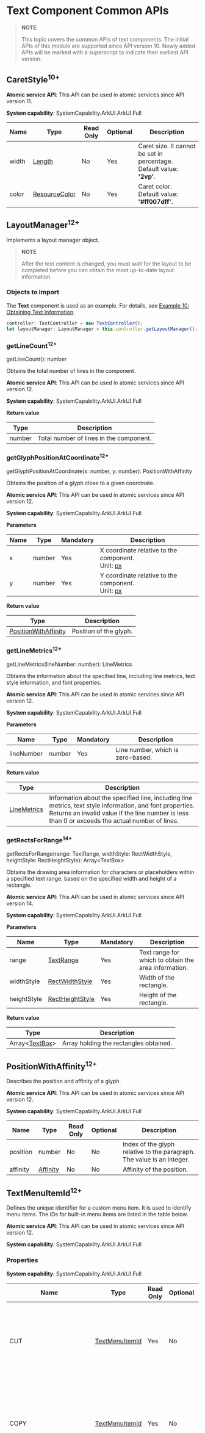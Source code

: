 # Text Component Common APIs
<!--Kit: ArkUI-->
<!--Subsystem: ArkUI-->
<!--Owner: @kangshihui-->
<!--Designer: @pssea-->
<!--Tester: @jiaoaozihao-->
<!--Adviser: @HelloCrease-->

>**NOTE**
>
>This topic covers the common APIs of text components.
>The initial APIs of this module are supported since API version 10. Newly added APIs will be marked with a superscript to indicate their earliest API version.

## CaretStyle<sup>10+</sup>

**Atomic service API**: This API can be used in atomic services since API version 11.

**System capability**: SystemCapability.ArkUI.ArkUI.Full

| Name| Type                                  | Read Only| Optional| Description|
| ------ | ------------------------------------------ | ---- | ---- | -------- |
| width  | [Length](ts-types.md#length)               | No  | Yes| Caret size. It cannot be set in percentage.<br>Default value: **'2vp'**.|
| color  | [ResourceColor](ts-types.md#resourcecolor) | No  | Yes  | Caret color.<br>Default value: **'#ff007dff'**.|

## LayoutManager<sup>12+</sup>

Implements a layout manager object.

> **NOTE**
>
> After the text content is changed, you must wait for the layout to be completed before you can obtain the most up-to-date layout information.

### Objects to Import
The **Text** component is used as an example. For details, see [Example 10: Obtaining Text Information](./ts-basic-components-text.md#example-10-obtaining-text-information).
```ts
controller: TextController = new TextController();
let layoutManager: LayoutManager = this.controller.getLayoutManager();
```

### getLineCount<sup>12+</sup>

getLineCount(): number

Obtains the total number of lines in the component.

**Atomic service API**: This API can be used in atomic services since API version 12.

**System capability**: SystemCapability.ArkUI.ArkUI.Full

**Return value**

| Type    | Description       |
| ------ | --------- |
| number | Total number of lines in the component.|

### getGlyphPositionAtCoordinate<sup>12+</sup>

getGlyphPositionAtCoordinate(x: number, y: number): PositionWithAffinity

Obtains the position of a glyph close to a given coordinate.

**Atomic service API**: This API can be used in atomic services since API version 12.

**System capability**: SystemCapability.ArkUI.ArkUI.Full

**Parameters**

| Name   | Type  | Mandatory  | Description                |
| ------ | ------ | ---- | -------------------- |
| x | number | Yes   | X coordinate relative to the component.<br>Unit: [px](ts-pixel-units.md)|
| y | number | Yes   | Y coordinate relative to the component.<br>Unit: [px](ts-pixel-units.md)|

**Return value**

| Type                                         | Description       |
| --------------------------------------------- | ----------- |
| [PositionWithAffinity](#positionwithaffinity12) | Position of the glyph.|

### getLineMetrics<sup>12+</sup>

getLineMetrics(lineNumber: number): LineMetrics

Obtains the information about the specified line, including line metrics, text style information, and font properties.

**Atomic service API**: This API can be used in atomic services since API version 12.

**System capability**: SystemCapability.ArkUI.ArkUI.Full

**Parameters**

| Name   | Type  | Mandatory  | Description                |
| ------ | ------ | ---- | -------------------- |
| lineNumber | number | Yes   | Line number, which is zero-based.|

**Return value**

| Type                                      | Description      |
| ---------------------------------------- | -------- |
| [LineMetrics](#linemetrics12) | Information about the specified line, including line metrics, text style information, and font properties.<br>Returns an invalid value if the line number is less than 0 or exceeds the actual number of lines.|

### getRectsForRange<sup>14+</sup>

getRectsForRange(range: TextRange, widthStyle: RectWidthStyle, heightStyle: RectHeightStyle): Array\<TextBox>

Obtains the drawing area information for characters or placeholders within a specified text range, based on the specified width and height of a rectangle.

**Atomic service API**: This API can be used in atomic services since API version 14.

**System capability**: SystemCapability.ArkUI.ArkUI.Full

**Parameters**

| Name     | Type                                | Mandatory| Description                    |
| ----------- | ----------------------------------- | ---- | ------------------------ |
| range       | [TextRange](#textrange12)| Yes  | Text range for which to obtain the area information. |
| widthStyle  | [RectWidthStyle](#rectwidthstyle14)   | Yes  | Width of the rectangle.|
| heightStyle | [RectHeightStyle](#rectheightstyle14) | Yes  | Height of the rectangle.|

**Return value**

| Type                        | Description       |
| --------------------------- | ----------- |
| Array\<[TextBox](#textbox14)> | Array holding the rectangles obtained.|

## PositionWithAffinity<sup>12+</sup>

Describes the position and affinity of a glyph.

**Atomic service API**: This API can be used in atomic services since API version 12.

**System capability**: SystemCapability.ArkUI.ArkUI.Full

| Name     | Type                  | Read Only| Optional| Description                     |
| --------- | --------------------- | ---- | ---- | ------------------------ |
| position  | number                | No  | No  | Index of the glyph relative to the paragraph. The value is an integer. |
| affinity  | [Affinity](#affinity12) | No  | No  | Affinity of the position.            |

## TextMenuItemId<sup>12+</sup>

Defines the unique identifier for a custom menu item. It is used to identify menu items. The IDs for built-in menu items are listed in the table below.

**Atomic service API**: This API can be used in atomic services since API version 12.

**System capability**: SystemCapability.ArkUI.ArkUI.Full

### Properties

**System capability**: SystemCapability.ArkUI.ArkUI.Full

| Name          | Type             | Read Only  | Optional | Description    |
| ------------ |---------------------| ---- | ---- | ------ |
| CUT  | [TextMenuItemId](#textmenuitemid12) |  Yes |  No| ID for the cut menu item.<br>**Atomic service API**: This API can be used in atomic services since API version 12.|
| COPY  | [TextMenuItemId](#textmenuitemid12) |  Yes |  No | ID for the paste menu item.<br>**Atomic service API**: This API can be used in atomic services since API version 12.|
| PASTE | [TextMenuItemId](#textmenuitemid12)   | Yes   | No   | ID for the paste menu item.<br>**Atomic service API**: This API can be used in atomic services since API version 12.|
| SELECT_ALL   | [TextMenuItemId](#textmenuitemid12)   | Yes   | No   | ID for the select-all menu item.<br>**Atomic service API**: This API can be used in atomic services since API version 12.|
| COLLABORATION_SERVICE   | [TextMenuItemId](#textmenuitemid12)   | Yes   | No   | ID for the collaboration service menu item.<br>**Atomic service API**: This API can be used in atomic services since API version 12.|
| CAMERA_INPUT   | [TextMenuItemId](#textmenuitemid12)   | Yes   | No  | ID for the camera input menu item.<br>**Atomic service API**: This API can be used in atomic services since API version 12.|
| AI_WRITER<sup>13+</sup>   | [TextMenuItemId](#textmenuitemid12)   | Yes   | No   | ID for the menu item involving text enhancement features, such as polishing, summary extraction, and formatting, for selected text. This menu item requires foundation model capabilities to work.<br>**Atomic service API**: This API can be used in atomic services since API version 13.|
| TRANSLATE<sup>15+</sup>   | [TextMenuItemId](#textmenuitemid12)   | Yes   | No   | ID for the translate menu item.<br>**Atomic service API**: This API can be used in atomic services since API version 15.|
| SHARE<sup>18+</sup>   | [TextMenuItemId](#textmenuitemid12)   | Yes   | No   | ID for the share menu item, which launches a window for sharing the selected text.<br>**Atomic service API**: This API can be used in atomic services since API version 18.|
| SEARCH<sup>18+</sup>   | [TextMenuItemId](#textmenuitemid12)   | Yes   | No   | ID for the search menu item, which launches a browser to search the selected text.<br>**Atomic service API**: This API can be used in atomic services since API version 18.|
| url<sup>20+</sup>   | [TextMenuItemId](#textmenuitemid12)   | Yes   | No   | Redirection service for the selected URL, launching a browser search or application page.<br>**Atomic service API**: This API can be used in atomic services since API version 20.|
| email<sup>20+</sup>   | [TextMenuItemId](#textmenuitemid12)   | Yes   | No   | Redirection service for the selected email address, launching the email application.<br>**Atomic service API**: This API can be used in atomic services since API version 20.|
| phoneNumber<sup>20+</sup>   | [TextMenuItemId](#textmenuitemid12)   | Yes   | No   | Redirection service for the selected phone number, launching the phone dialer page.<br>**Atomic service API**: This API can be used in atomic services since API version 20.|
| address<sup>20+</sup>   | [TextMenuItemId](#textmenuitemid12)   | Yes   | No   | Redirection service for the selected address, launching the map application.<br>**Atomic service API**: This API can be used in atomic services since API version 20.|
| dateTime<sup>20+</sup>   | [TextMenuItemId](#textmenuitemid12)   | Yes   | No   | Redirection service for the selected date and time, launching the page for creating a calendar event.<br>**Atomic service API**: This API can be used in atomic services since API version 20.|
| askAI<sup>20+</sup>   | [TextMenuItemId](#textmenuitemid12)   | Yes   | No   | AI query capability for the selected text.<br>**Atomic service API**: This API can be used in atomic services since API version 20.|
### of

static of(id: ResourceStr): TextMenuItemId

Creates a **TextMenuItemId** object based on **id**.

**Atomic service API**: This API can be used in atomic services since API version 12.

**System capability**: SystemCapability.ArkUI.ArkUI.Full

**Parameters**

| Name | Type                             | Mandatory| Description                                                        |
| ------- | --------------------------------- | ---- | ------------------------------------------------------------ |
| id | [ResourceStr](ts-types.md#resourcestr) | Yes  | Menu ID.|

**Return value**

| Type             |       Description      |
| ------- | --------------------------------- |
| [TextMenuItemId](#textmenuitemid12) | **TextMenuItemId** object.|

### equals

equals(id: TextMenuItemId): boolean

Checks whether this **TextMenuItemId** object is the same as another **TextMenuItemId** object.

**Atomic service API**: This API can be used in atomic services since API version 12.

**System capability**: SystemCapability.ArkUI.ArkUI.Full

**Parameters**

| Name | Type                             | Mandatory| Description                                                        |
| ------- | --------------------------------- | ---- | ------------------------------------------------------------ |
| id | [TextMenuItemId](#textmenuitemid12) | Yes  | ID of the **TextMenuItemId** object to compare.|

**Return value**

| Type             |       Description      |
| ------- | --------------------------------- |
| boolean | Whether the two **TextMenuItemId** objects are the same.<br>**true** if the objects are equal; **false** otherwise.|

## TextMenuItem<sup>12+</sup>

**System capability**: SystemCapability.ArkUI.ArkUI.Full

| Name | Type                             | Read Only| Optional| Description  |
| ------- | --------------------------------- | ---- | ---- | --------------------------------- |
| content | [ResourceStr](ts-types.md#resourcestr) | No  | No| Menu name.<br>**Atomic service API**: This API can be used in atomic services since API version 12.|
| icon | [ResourceStr](ts-types.md#resourcestr) | No  | Yes| Menu icon.<br>Online images are not supported.<br>**Atomic service API**: This API can be used in atomic services since API version 12.|
| id | [TextMenuItemId](#textmenuitemid12) |  No  | No | Menu ID.<br>**Atomic service API**: This API can be used in atomic services since API version 12.|
| labelInfo<sup>15+</sup> | [ResourceStr](ts-types.md#resourcestr) | No  | Yes| Shortcut key hint.<br>This field is only supported on 2-in-1 devices.<br>**Atomic service API**: This API can be used in atomic services since API version 15.|

## EditMenuOptions

**Atomic service API**: This API can be used in atomic services since API version 12.

**System capability**: SystemCapability.ArkUI.ArkUI.Full

### Properties

**System capability**: SystemCapability.ArkUI.ArkUI.Full

| Name | Type  | Read Only| Optional  | Description |
| ------- | ------ | ---- | ----- | ----- |
| onPrepareMenu<sup>20+</sup> | [OnPrepareMenuCallback](#onpreparemenucallback20) | No| Yes | Triggered before the menu is displayed after the text selection area changes. Menu data can be configured within this callback.<br> **Atomic service API**: This API can be used in atomic services since API version 20.|

### onCreateMenu<sup>12+</sup>

onCreateMenu(menuItems: Array\<TextMenuItem>): Array\<TextMenuItem>

Triggered when the menu is being created. Menu data can be configured within this callback.

**Atomic service API**: This API can be used in atomic services since API version 12.

**System capability**: SystemCapability.ArkUI.ArkUI.Full

**Parameters**

| Name | Type                             | Mandatory| Description  |
| ------- | --------------------------------- | ---- | --------------------------------- |
| menuItems | Array\<[TextMenuItem](#textmenuitem12)> | Yes  |  Menu items to be displayed.<br>**NOTE**<br>Modifications to the name, icon, or shortcut hint of default menu items do not take effect.|

**Return value**

| Type             |       Description      |
| ------- | --------------------------------- |
| Array\<[TextMenuItem](#textmenuitem12)> | Menu items after the processing.|

### onMenuItemClick<sup>12+</sup>

onMenuItemClick(menuItem: TextMenuItem, range: TextRange): boolean

Triggered when the specified menu item is clicked.

**Atomic service API**: This API can be used in atomic services since API version 12.

**System capability**: SystemCapability.ArkUI.ArkUI.Full

**Parameters**

| Name | Type                             | Mandatory| Description  |
| ------- | --------------------------------- | ---- | --------------------------------- |
| menuItem | [TextMenuItem](#textmenuitem12) | Yes  | Menu item.|
| range | [TextRange](#textrange12) | Yes  | Selected text.|

**Return value**

| Type             |       Description      |
| ------- | --------------------------------- |
| boolean | Execution logic of the menu item.<br>Returns **true** if the default system logic is intercepted and only the custom logic is executed.<br>Returns **false** if the custom logic is executed before the default system logic.|

## OnPrepareMenuCallback<sup>20+</sup>

type OnPrepareMenuCallback = (menuItems: Array\<TextMenuItem\>) => Array\<TextMenuItem\>

Represents the callback triggered before the menu is displayed after the text selection area changes. Menu data can be configured within this callback.

**Atomic service API**: This API can be used in atomic services since API version 20.

**System capability**: SystemCapability.ArkUI.ArkUI.Full

**Parameters**

| Name | Type                             | Mandatory| Description  |
| ------- | --------------------------------- | ---- | --------------------------------- |
| menuItems | Array\<[TextMenuItem](#textmenuitem12)> | Yes  | Menu items to be displayed.<br>**NOTE**<br>Modifications to the name, icon, or shortcut hint of default menu items do not take effect.|

**Return value**

| Type             |       Description      |
| ------- | --------------------------------- |
| Array\<[TextMenuItem](#textmenuitem12)> | Menu items after the processing.|

## TextRange<sup>12+</sup>

Defines the text range.

**Atomic service API**: This API can be used in atomic services since API version 12.

**System capability**: SystemCapability.ArkUI.ArkUI.Full

| Name| Type| Read Only| Optional| Description|
| -- | -- | -- | -- | -- |
| start | number | No| Yes| Start index.|
| end | number | No| Yes| End index.|

## EditableTextOnChangeCallback<sup>12+</sup>

type EditableTextOnChangeCallback = (value: string, previewText?: PreviewText, options?: TextChangeOptions) => void

Represents the callback triggered when the content in the text box changes.

**Atomic service API**: This API can be used in atomic services since API version 12.

**System capability**: SystemCapability.ArkUI.ArkUI.Full

**Parameters**

| Name| Type| Mandatory| Description|
| -- | -- | -- | -- |
| value | string | Yes| Text displayed in the text box.|
| previewText | [PreviewText](#previewtext12) | No| Information about the preview text, including its start position and text content.|
| options<sup>15+</sup> | [TextChangeOptions](#textchangeoptions15) | No| Information about the text change, including the selection range before and after the change, the text content before the change, and the preview text information.|

## TextDataDetectorType<sup>11+</sup>

**Atomic service API**: This API can be used in atomic services since API version 12.

**System capability**: SystemCapability.ArkUI.ArkUI.Full

| Name | Value  | Description                              |
| ----- | ----- | --------------------------------- |
| PHONE_NUMBER  | 0 | Phone number.|
| URL | 1 | URL.|
| EMAIL | 2 | Email address.|
| ADDRESS | 3 | Address.|
| DATE_TIME<sup>12+</sup> | 4 | Time.|

## TextDeleteDirection<sup>12+</sup>

Defines the direction for deleting text.

**Atomic service API**: This API can be used in atomic services since API version 12.

**System capability**: SystemCapability.ArkUI.ArkUI.Full

| Name   | Value  | Description                       |
| ------- | ---- | ---------------------------------- |
| BACKWARD | 0    | Backward delete.|
| FORWARD    | 1    | Forward delete.|

## SuperscriptStyle<sup>20+</sup>

Enumerates the text superscript and subscript styles.

**Atomic service API**: This API can be used in atomic services since API version 20.

**System capability**: SystemCapability.ArkUI.ArkUI.Full

| Name   | Value  | Description                       |
| ------- | ---- | ---------------------------------- |
| NORMAL | 0    | Normal text style.|
| SUPERSCRIPT    | 1    | Superscript text style.|
| SUBSCRIPT    | 2    | Subscript text style.|

## MenuType<sup>13+</sup>

Enumerates the menu types.

**Atomic service API**: This API can be used in atomic services since API version 13.

**System capability**: SystemCapability.ArkUI.ArkUI.Full

| Name| Value| Description|
| ------- | ---- | ------------------- |
| SELECTION_MENU | 0 | Text selection menu.|
| PREVIEW_MENU | 1 | Preview menu.|

## KeyboardAppearance<sup>15+</sup>

Enumerates the appearance modes of the keyboard.

**Atomic service API**: This API can be used in atomic services since API version 15.

**System capability**: SystemCapability.ArkUI.ArkUI.Full

| Name| Value| Description|
| ------- | ---- | ------------------- |
| NONE_IMMERSIVE | 0 | Default appearance mode, not using immersive style.|
| IMMERSIVE | 1 | Immersive style, following the system color mode.|
| LIGHT_IMMERSIVE | 2 | Immersive style in light mode.|
| DARK_IMMERSIVE | 3 | Immersive style in dark mode.|

## InsertValue<sup>12+</sup>

**Atomic service API**: This API can be used in atomic services since API version 12.

**System capability**: SystemCapability.ArkUI.ArkUI.Full

| Name   | Type                         | Read Only| Optional| Description                                                        |
| ------- | ----------------------------------------------------------- | ---- | ---- | ------------------------------------------------------------ |
| insertOffset  | number | No  | No| Position of the inserted text.|
| insertValue  | string | No  | No  | Content of the inserted text.|

## DeleteValue<sup>12+</sup>

**Atomic service API**: This API can be used in atomic services since API version 12.

**System capability**: SystemCapability.ArkUI.ArkUI.Full

| Name   | Type                                                   | Read Only| Optional| Description                                                   |
| ------- | ----------------------------------------------------------- | ---- | ---- | ------------------------------------------------------------ |
| deleteOffset  | number | No  | No| Position of the deleted text.|
| direction  | [TextDeleteDirection](#textdeletedirection12) | No  | No  | Direction for deleting the text.|
| deleteValue  | string | No  | No  | Content of the deleted text.|

## TextDataDetectorConfig<sup>11+</sup>

This configuration is only available for the [Text](ts-basic-components-text.md) and [RichEditor](ts-basic-components-richeditor.md) components.

**System capability**: SystemCapability.ArkUI.ArkUI.Full

| Name| Type | Read Only| Optional| Description |
| ------ | -------- | ---- | ---- | ------------------------------------------- |
| types   | [TextDataDetectorType](ts-text-common.md#textdatadetectortype11)[] | No| No | Entity types for text recognition. Values **null** and **[]** indicate that all types of entities can be recognized.<br>**Atomic service API**: This API can be used in atomic services since API version 12.|
| onDetectResultUpdate   | Callback\<string> | No| Yes | Callback invoked when text recognition succeeds.<br>**Atomic service API**: This API can be used in atomic services since API version 12.|
| color<sup>12+</sup>   | [ResourceColor](ts-types.md#resourcecolor) | No| Yes  | Entity color when text recognition succeeds.<br>Default value: **'#ff0a59f7'**<br>**Atomic service API**: This API can be used in atomic services since API version 12.|
| decoration<sup>12+</sup>  | [DecorationStyleInterface](ts-universal-styled-string.md#decorationstyleinterface)| No| Yes  | Style of the entity decoration when text recognition succeeds.<br>Default value:<br>{<br> type: TextDecorationType.Underline,<br> color: same as the entity<br> style: TextDecorationStyle.SOLID <br>}<br>**Atomic service API**: This API can be used in atomic services since API version 12.|
| enablePreviewMenu<sup>20+</sup>   | boolean | No| Yes  | Whether to enable the preview menu displayed when long-pressing recognized text. The value **true** means to enable the preview menu, and **false** means the opposite.<br>Default value: **false**.<br>When [copyOptions](ts-basic-components-richeditor.md#copyoptions) is set to **None**, even if **enablePreviewMenu** is set to **true**, long-pressing AI entities will not display the preview menu.<br>**Atomic service API**: This API can be used in atomic services since API version 20.|

## PreviewText<sup>12+</sup>

Preview text.

**Atomic service API**: This API can be used in atomic services since API version 12.

**System capability**: SystemCapability.ArkUI.ArkUI.Full

| Name    | Type                                            | Read Only| Optional| Description                                                    |
| -------- | ------------------------------------------------ | ---- | ---- | -------------------------------------------------------- |
| offset | number | No  | No| Start position of the preview text.|
| value    | string         | No  | No  | Content of the preview text.        |

## FontSettingOptions<sup>12+</sup>

Defines the font configuration option for adjusting variable font weights, for example, by setting the font weight of components within an application.

**Widget capability**: This API can be used in ArkTS widgets since API version 12.

**Atomic service API**: This API can be used in atomic services since API version 12.

**System capability**: SystemCapability.ArkUI.ArkUI.Full

| Name    | Type                                            | Read Only| Optional| Description                                                    |
| -------- | ------------------------------------------------ | ---- | ---- | -------------------------------------------------------- |
| enableVariableFontWeight | boolean | No| Yes | Whether to enable variable font weight adjustment.<br>Default value: **false**.<br>The value **true** means to enable variable font weight adjustment, and **false** means the opposite.|

## OnDidChangeCallback<sup>12+</sup>

type OnDidChangeCallback = (rangeBefore: TextRange, rangeAfter: TextRange) => void

Represents the callback invoked after text changes.

**Atomic service API**: This API can be used in atomic services since API version 12.

**System capability**: SystemCapability.ArkUI.ArkUI.Full

**Parameters**

| Name| Type| Mandatory| Description|
| -- | -- | -- | -- |
| rangeBefore | [TextRange](#textrange12) | Yes| Range of the text to be changed.|
| rangeAfter | [TextRange](#textrange12) | Yes| Range of the text added.|

## StyledStringChangedListener<sup>12+</sup>

Defines the listener for changes of the styled string text content.

**Atomic service API**: This API can be used in atomic services since API version 12.

**System capability**: SystemCapability.ArkUI.ArkUI.Full

| Name| Type| Read Only| Optional| Description|
| -- | -- | -- | -- | -- |
| onWillChange | Callback<[StyledStringChangeValue](#styledstringchangevalue12), boolean> | No| Yes| Callback invoked when text is about to change.|
| onDidChange | [OnDidChangeCallback](#ondidchangecallback12) | No| Yes| Callback invoked when text is changed.|

## StyledStringChangeValue<sup>12+</sup>

Describes the text changes of the styled string.

**Atomic service API**: This API can be used in atomic services since API version 12.

**System capability**: SystemCapability.ArkUI.ArkUI.Full

| Name| Type| Read Only| Optional| Description|
| -- | -- | -- | -- | -- |
| range | [TextRange](#textrange12) | No| No| Range of the styled string to be replaced in the original string.|
| replacementString | [StyledString](ts-universal-styled-string.md#styledstring) | No| No| Styled string used for replacement.|
| previewText | [StyledString](ts-universal-styled-string.md#styledstring) | No| Yes| Preview styled string.|

## AutoCapitalizationMode<sup>20+</sup>

Enumerates automatic capitalization modes. This only provides API capabilities; the specific implementation depends on the input method application.

**Atomic service API**: This API can be used in atomic services since API version 20.

**System capability**: SystemCapability.ArkUI.ArkUI.Full

| Name| Value| Description|
| ------- | ---- | ------------------- |
| NONE | 0 | Default state; automatic capitalization is disabled.|
| WORDS | 1 | Automatic capitalization applied per word.|
| SENTENCES | 2 | Automatic capitalization applied per sentence.|
| ALL_CHARACTERS | 3 | Automatic capitalization applied to all characters.|

## TextBaseController<sup>12+</sup>

Defines a text selection controller.

**Atomic service API**: This API can be used in atomic services since API version 12.

**System capability**: SystemCapability.ArkUI.ArkUI.Full

### setSelection<sup>12+</sup>

setSelection(selectionStart: number, selectionEnd: number, options?: SelectionOptions): void

Sets the range of content selection. The selected content is highlighted.

If both **selectionStart** and **selectionEnd** are set to **-1**, the entire content is selected.

The component must be focused for the API call to have effect.

Since API version 12, on 2-in-1 devices, regardless of the value of **options**, calling the **setSelection** API will not display a menu; if a menu is already open, calling the API will close it.

On non-2-in-1 devices, when **options** is set to **MenuPolicy.DEFAULT**, the following rules apply after the API is called:

1. If the component has a menu with a selection handle, the menu remains open and is relocated according to the selection.

2. If the component has a menu without a selection handle, the menu remains open and its position remains unchanged.

3. If there is no menu open, no menu will appear after the selection.

**Atomic service API**: This API can be used in atomic services since API version 12.

**System capability**: SystemCapability.ArkUI.ArkUI.Full

**Parameters**

| Name           | Type  | Mandatory  | Description   |
| -------------- | ------ | ---- | ------- |
| selectionStart | number | Yes   | Start position of the selection.<br>Values less than 0 are treated as **0**.|
| selectionEnd   | number | Yes   | End position of the selection.<br>If the value exceeds the text length, the current text length is used instead.|
| options   | [SelectionOptions](ts-universal-attributes-text-style.md#selectionoptions12) | No   | Configuration of options.|

### closeSelectionMenu<sup>12+</sup>

closeSelectionMenu(): void

Closes the custom or default text selection menu.

**Atomic service API**: This API can be used in atomic services since API version 12.

**System capability**: SystemCapability.ArkUI.ArkUI.Full

### getLayoutManager<sup>12+</sup>

getLayoutManager(): LayoutManager

Obtains a **LayoutManager** object.

**Atomic service API**: This API can be used in atomic services since API version 12.

**System capability**: SystemCapability.ArkUI.ArkUI.Full

**Return value**

| Type                                      | Description     |
| ---------------------------------------- | ------- |
| [LayoutManager](ts-text-common.md#layoutmanager12) | Implements a **LayoutManager** object.|

## TextEditControllerEx<sup>12+</sup>

Implements an extended text editing controller.

Inherits [TextBaseController](#textbasecontroller12).

**Atomic service API**: This API can be used in atomic services since API version 12.

**System capability**: SystemCapability.ArkUI.ArkUI.Full

### isEditing<sup>12+</sup>

isEditing(): boolean

Obtains the editing status of the rich text.

**Atomic service API**: This API can be used in atomic services since API version 12.

**System capability**: SystemCapability.ArkUI.ArkUI.Full

**Return value**

| Type   | Description                         |
| ------- | ----------------------------- |
| boolean | Editing status of the rich text. **true** means that the text is in editable state, and **false** means the opposite.|

### stopEditing<sup>12+</sup>

stopEditing(): void

Stops editing.

**Atomic service API**: This API can be used in atomic services since API version 12.

**System capability**: SystemCapability.ArkUI.ArkUI.Full

### getCaretOffset<sup>12+</sup>

getCaretOffset(): number

Obtains the current position of the caret.

**Atomic service API**: This API can be used in atomic services since API version 12.

**System capability**: SystemCapability.ArkUI.ArkUI.Full

**Return value**

| Type    | Description       |
| ------ | --------- |
| number | Position of the caret.|

### setCaretOffset<sup>12+</sup>

setCaretOffset(offset: number): boolean

Sets the caret offset.

**Atomic service API**: This API can be used in atomic services since API version 12.

**System capability**: SystemCapability.ArkUI.ArkUI.Full

**Parameters**

| Name   | Type  | Mandatory  | Description               |
| ------ | ------ | ---- | -------------------- |
| offset | number | Yes   | Offset of the caret. If the offset is outside the range of all content, the setting fails.|

**Return value**

| Type     | Description       |
| ------- | --------- |
| boolean | Whether the caret offset is set successfully.<br>Returns **true** if it is set successfully; returns **false** otherwise.|

### getPreviewText<sup>12+</sup>

getPreviewText?(): PreviewText

Obtains the preview text.

**Atomic service API**: This API can be used in atomic services since API version 12.

**System capability**: SystemCapability.ArkUI.ArkUI.Full

**Return value**

| Type                                      | Description     |
| ---------------------------------------- | ------- |
| [PreviewText](#previewtext12) | Preview text.|.

## StyledStringController<sup>12+</sup>

Defines a styled string controller.

**Atomic service API**: This API can be used in atomic services since API version 12.

**System capability**: SystemCapability.ArkUI.ArkUI.Full

### setStyledString<sup>12+</sup>

setStyledString(styledString: StyledString): void

Sets the styled string displayed in the rich text component.

**Atomic service API**: This API can be used in atomic services since API version 12.

**System capability**: SystemCapability.ArkUI.ArkUI.Full

**Parameters**

| Name  | Type  | Mandatory  | Description               |
| ----- | ------ | ---- | ------------------- |
| styledString | [StyledString](ts-universal-styled-string.md#styledstring) | Yes   | Styled string to set.<br>**NOTE**<br>The child class [MutableStyledString](ts-universal-styled-string.md#mutablestyledstring) of **StyledString** can also serve as the argument.|

### getStyledString<sup>12+</sup>

getStyledString(): MutableStyledString

Obtains the styled string displayed in the rich text component.

**Atomic service API**: This API can be used in atomic services since API version 12.

**System capability**: SystemCapability.ArkUI.ArkUI.Full

**Return value**

| Type   | Description                         |
| ------- | ----------------------------- |
| [MutableStyledString](ts-universal-styled-string.md#mutablestyledstring) | Styled string displayed in the rich text component.|

## DecorationStyleResult<sup>12+</sup>

Provides the text decoration information returned by the backend.

**System capability**: SystemCapability.ArkUI.ArkUI.Full

| Name | Type                             | Read Only| Optional| Description  |
| ------- | --------------------------------- | ---- | ---- | --------------------------------- |
| type | [TextDecorationType](ts-appendix-enums.md#textdecorationtype) | No  | No| Type of the text decoration.<br>**Atomic service API**: This API can be used in atomic services since API version 12.|
| color | [ResourceColor](ts-types.md#resourcecolor) | No  | No  | Color of the text decoration.<br>**Atomic service API**: This API can be used in atomic services since API version 12.|
| style | [TextDecorationStyle](ts-appendix-enums.md#textdecorationstyle12) | No  | Yes  | Style of the text decoration.<br>**Atomic service API**: This API can be used in atomic services since API version 12.|
| thicknessScale<sup>20+</sup> | number | No  | Yes  | Scale factor of the text decoration thickness.<br>Default value: **1.0**.<br>Value range: [0, +∞).<br>Note: Negative values are treated as the default value.<br> **Atomic service API**: This API can be used in atomic services since API version 20.|

## LineMetrics<sup>12+</sup>

type LineMetrics = LineMetrics

Describes the measurement information of a single line of text in the text layout.

**Atomic service API**: This API can be used in atomic services since API version 12.

**System capability**: SystemCapability.ArkUI.ArkUI.Full

| Type                             | Description  |
| --------------------------------- | --------------------------------- |
| [LineMetrics](../../apis-arkgraphics2d/js-apis-graphics-text.md#linemetrics) | Measurement information of a single line of text in the text layout.|

## Affinity<sup>12+</sup>

type Affinity = Affinity

Enumerates the affinity modes.

**Atomic service API**: This API can be used in atomic services since API version 12.

**System capability**: SystemCapability.ArkUI.ArkUI.Full

| Type                             | Description  |
| --------------------------------- | --------------------------------- |
| [Affinity](../../apis-arkgraphics2d/js-apis-graphics-text.md#affinity) | Affinity mode enum.|

## TextBox<sup>14+</sup>

type TextBox = TextBox

Describes the rectangle that holds the text.

**Atomic service API**: This API can be used in atomic services since API version 14.

**System capability**: SystemCapability.ArkUI.ArkUI.Full

| Type                             | Description  |
| --------------------------------- | --------------------------------- |
| [TextBox](../../apis-arkgraphics2d/js-apis-graphics-text.md#textbox) | Rectangle that holds the text.|

## Paragraph<sup>20+</sup>

type Paragraph = Paragraph

Implements a carrier that stores the text content and style. You can perform operations such as layout and drawing.

**System capability**: SystemCapability.ArkUI.ArkUI.Full

| Type                             | Description  |
| --------------------------------- | --------------------------------- |
| [Paragraph](../../apis-arkgraphics2d/js-apis-graphics-text.md#paragraph) | Carrier that stores the text content and style. You can perform operations such as layout and drawing.|

## RectHeightStyle<sup>14+</sup>

type RectHeightStyle = RectHeightStyle

Enumerates the rectangle height styles.

**Atomic service API**: This API can be used in atomic services since API version 14.

**System capability**: SystemCapability.ArkUI.ArkUI.Full

| Type                             | Description  |
| --------------------------------- | --------------------------------- |
| [RectHeightStyle](../../apis-arkgraphics2d/js-apis-graphics-text.md#rectheightstyle) | Rectangle height style enum.|

## RectWidthStyle<sup>14+</sup>

type RectWidthStyle = RectWidthStyle

Enumerates the rectangle width styles.

**Atomic service API**: This API can be used in atomic services since API version 14.

**System capability**: SystemCapability.ArkUI.ArkUI.Full

| Type                             | Description  |
| --------------------------------- | --------------------------------- |
| [RectWidthStyle](../../apis-arkgraphics2d/js-apis-graphics-text.md#rectwidthstyle) | Rectangle width style enum.|

## TextChangeOptions<sup>15+</sup>

Provides information about the text before and after a change, including the selection ranges.

**Atomic service API**: This API can be used in atomic services since API version 15.

**System capability**: SystemCapability.ArkUI.ArkUI.Full

| Name   | Type                                                   | Read Only| Optional| Description                                                   |
| ------- | ----------------------------------------------------------- | ---- | ---- | ------------------------------------------------------------ |
| rangeBefore  | [TextRange](#textrange12) | No  | No| Selection range before the change.|
| rangeAfter  | [TextRange](#textrange12) | No  | No  | Selection range after the change.|
| oldContent  | string | No  | No  | Text content before the change.|
| oldPreviewText | [PreviewText](#previewtext12) | No  | No| Preview text before the change.|

## EditableTextChangeValue<sup>15+</sup>

Provides detailed information of text changes, including preview text.

**Atomic service API**: This API can be used in atomic services since API version 15.

**System capability**: SystemCapability.ArkUI.ArkUI.Full

| Name   | Type                                                   | Read Only| Optional| Description                                                   |
| ------- | ----------------------------------------------------------- | ---- | ---- | ------------------------------------------------------------ |
| content  | string | No  | No| Current text content.|
| previewText  | [PreviewText](#previewtext12) | No  | Yes  | Preview text.|
| options  | [TextChangeOptions](#textchangeoptions15) | No  | Yes  | Information about the text change.|

## TextMenuShowMode<sup>16+</sup>

Enumerates the display modes for context menus on selection.

**Atomic service API**: This API can be used in atomic services since API version 16.

**System capability**: SystemCapability.ArkUI.ArkUI.Full

| Name| Value| Description|
| ------- | ---- | ------------------- |
| DEFAULT | 0 | The menu is displayed in the current window.<br>|
| PREFER_WINDOW | 1 | The menu is preferentially displayed in a separate window. If a separate window is not supported, the menu is displayed in the current window.<br>**NOTE**<br>The context menu on selection cannot be displayed in a separate window under the following scenarios:<br>Windows other than the main application window, application subwindows, system modal windows, and system home screen windows<br>DevEco Studio Previewer<br>UIExtension<br>Text component that is already displayed in a child window (for example, **Popup**, **Dialog**, **Toast**, and **Menu**)<br>**TextInput** or **TextArea** components that support **AutoFill**<br>|

## TextMenuOptions<sup>16+</sup>

Provides the options for customizing the context menu on selection.

**Atomic service API**: This API can be used in atomic services since API version 16.

**System capability**: SystemCapability.ArkUI.ArkUI.Full

| Name   | Type                                                   | Read Only| Optional| Description                                                   |
| ------- | ----------------------------------------------------------- | ---- | ---- | ------------------------------------------------------------ |
| showMode  | [TextMenuShowMode](#textmenushowmode16) | No  | Yes| Menu display mode.<br>Default value: **TextMenuShowMode.DEFAULT**|

## ShaderStyle<sup>20+</sup>

Defines the base class for text shader effects.

**Atomic service API**: This API can be used in atomic services since API version 20.

**System capability**: SystemCapability.ArkUI.ArkUI.Full

## LinearGradientStyle<sup>20+</sup>

Displays a linear gradient. **LinearGradientStyle** inherits from [ShaderStyle](#shaderstyle20).

**Atomic service API**: This API can be used in atomic services since API version 20.

**System capability**: SystemCapability.ArkUI.ArkUI.Full

### Properties

**Atomic service API**: This API can be used in atomic services since API version 20.

**System capability**: SystemCapability.ArkUI.ArkUI.Full

| Name | Type  | Read Only| Optional  | Description |
| ------- | ------ | ---- | ----- | ----- |
| options | [LinearGradientOptions](../arkui-ts/ts-universal-attributes-gradient-color.md#lineargradientoptions18) | No| No | Options for displaying a linear gradient.|

### constructor<sup>20+</sup>

constructor(options: LinearGradientOptions)

A constructor used to create a **LinearGradientStyle** object.

**Atomic service API**: This API can be used in atomic services since API version 20.

**System capability**: SystemCapability.ArkUI.ArkUI.Full

**Parameters**

| Name | Type  | Mandatory  | Description |
| ------- | ------ | ---- | ----- |
| options | [LinearGradientOptions](../arkui-ts/ts-universal-attributes-gradient-color.md#lineargradientoptions18) | Yes   | Options for displaying a linear gradient.|

## RadialGradientStyle<sup>20+</sup>

Displays a radial gradient. **RadialGradientStyle** inherits from [ShaderStyle](#shaderstyle20).

**Atomic service API**: This API can be used in atomic services since API version 20.

**System capability**: SystemCapability.ArkUI.ArkUI.Full

### Properties

**Atomic service API**: This API can be used in atomic services since API version 20.

**System capability**: SystemCapability.ArkUI.ArkUI.Full

| Name   | Type                                                   | Read Only| Optional| Description                                                   |
| ------- | ----------------------------------------------------------- | ---- | ---- | ------------------------------------------------------------ |
| options | [RadialGradientOptions](../arkui-ts/ts-universal-attributes-gradient-color.md#radialgradientoptions18) | No | No| Options for displaying a radial gradient.|

### constructor<sup>20+</sup>

constructor(options: RadialGradientOptions)

A constructor used to create a **RadialGradientStyle** object.

**Atomic service API**: This API can be used in atomic services since API version 20.

**System capability**: SystemCapability.ArkUI.ArkUI.Full

**Parameters**

| Name   | Type                                                   | Mandatory| Description                                                   |
| ------- | ----------------------------------------------------------- | ---- | ------------------------------------------------------------ |
| options | [RadialGradientOptions](../arkui-ts/ts-universal-attributes-gradient-color.md#radialgradientoptions18) | Yes   | Options for displaying a radial gradient.|

## ColorShaderStyle<sup>20+</sup>

Displays a solid color. **ColorShaderStyle** inherits from [ShaderStyle](#shaderstyle20).

**Atomic service API**: This API can be used in atomic services since API version 20.

**System capability**: SystemCapability.ArkUI.ArkUI.Full

### Properties

**Atomic service API**: This API can be used in atomic services since API version 20.

**System capability**: SystemCapability.ArkUI.ArkUI.Full

| Name   | Type                                                   | Read Only| Optional| Description                                                   |
| ------- | ----------------------------------------------------------- | ---- | ---- | ------------------------------------------------------------ |
| color | [ResourceColor](ts-types.md#resourcecolor) | No | No | Options for displaying a solid color.|

### constructor<sup>20+</sup>

constructor(color: ResourceColor)

A constructor used to create a **ColorShaderStyle** object.

**Atomic service API**: This API can be used in atomic services since API version 20.

**System capability**: SystemCapability.ArkUI.ArkUI.Full

**Parameters**

| Name   | Type                                                   | Mandatory| Description                                                   |
| ------- | ----------------------------------------------------------- | ---- | ------------------------------------------------------------ |
| color | [ResourceColor](ts-types.md#resourcecolor) | Yes   | Options for displaying a solid color.|

## IMEClient<sup>20+</sup>

Defines the input method client type bound to an input component.

**Atomic service API**: This API can be used in atomic services since API version 20.

**System capability**: SystemCapability.ArkUI.ArkUI.Full

| Name   | Type                                                   | Read Only| Optional| Description                                                   |
| ------- | ----------------------------------------------------------- | ---- | ---- | ------------------------------------------------------------ |
| nodeId  | number | No | No| Unique ID of the current input component. The value must be greater than or equal to 0.|

## MaxLinesOptions<sup>20+</sup>

Configures the display effect of the **TextArea** component when the text exceeds the maximum number of lines.

**Atomic service API**: This API can be used in atomic services since API version 20.

**System capability**: SystemCapability.ArkUI.ArkUI.Full

| Name             | Type   | Read Only| Optional | Description                                                        |
| ------------------- | ------- | ------- | ------- | ------------------------------------------------------------ |
| overflowMode | [MaxLinesMode](#maxlinesmode20)  | No | Yes| Non-inline mode of the **TextArea** component. When the text exceeds the set value of **maxLines** (maximum number of lines), a scroll effect is enabled. This requires simultaneous configuration of [textOverflow](ts-basic-components-textarea.md#textoverflow12), and **MaxLinesMode** takes effect only when **textOverflow** is set to **None** or **Clip**. By default, **MaxLinesMode** is set to **Clip**, indicating that text is clipped when it exceeds the value of **maxLines**.|

## MaxLinesMode<sup>20+</sup>

Enumerates the display effects of the **TextArea** component when text exceeds the maximum number of lines. The default value is **CLIP** (truncating text at the maximum line count).

**Atomic service API**: This API can be used in atomic services since API version 20.

**System capability**: SystemCapability.ArkUI.ArkUI.Full

| Name                  | Value | Description                 |
| --------------------- | -------  | ------------------- |
| CLIP                  | 0  | Text is clipped when it exceeds the maximum number of lines.|
| SCROLL                | 1  | Text can be scrolled when it exceeds the maximum number of lines.|

## LineSpacingOptions<sup>20+</sup>

Configures the line spacing of text and whether it applies only between lines.

**Atomic service API**: This API can be used in atomic services since API version 20.

**System capability**: SystemCapability.ArkUI.ArkUI.Full

**Parameters**

| Name| Type                                                        | Read Only| Optional| Description            |
| ------ | ------------------------------------------------------------ | ---- | ---- | ---------------- |
| onlyBetweenLines  | boolean | No  | Yes| Whether line spacing applies only between lines.<br>**true**: Line spacing applies only between lines; no extra spacing is added above the first line or below the last line. **false**: Extra line spacing is added both above the first line and below the last line.<br>Default value: **false**.|

## TextVerticalAlign<sup>20+</sup>

Defines the vertical alignment mode of text. The default value is **BASELINE** (aligning along the baseline).

**Atomic service API**: This API can be used in atomic services since API version 20.

**System capability**: SystemCapability.ArkUI.ArkUI.Full

| Name        |  Value         | Description                 |
| --------------------- | -------------------| ------------------- |
| BASELINE |  0          | Aligns text along the baseline.|
| BOTTOM   |  1          | Aligns text to the bottom.|
| CENTER   |  2          | Aligns text vertically to the center.|
| TOP      |  3          | Aligns text to the top.|

## ContentTransition<sup>20+</sup>

Defines the base class for text transitions.

**Atomic service API**: This API can be used in atomic services since API version 20.

**System capability**: SystemCapability.ArkUI.ArkUI.Full

## NumericTextTransition<sup>20+</sup>

Implements a flip animation for numeric text. It applies only to positive integers (decimals and negative numbers are not supported). Gradient colors and text marquee mode are not supported. Text selection is not supported, and the [copyOption](../arkui-ts/ts-basic-components-text.md#copyoption9) property is ineffective. The flip animation fails if the text contains child components or is set via a styled string.

**NumericTextTransition** inherits from [ContentTransition](#contenttransition20).

**Atomic service API**: This API can be used in atomic services since API version 20.

**System capability**: SystemCapability.ArkUI.ArkUI.Full

### Properties

**Atomic service API**: This API can be used in atomic services since API version 20.

**System capability**: SystemCapability.ArkUI.ArkUI.Full

| Name                                      | Type                                                        | Read Only| Optional| Description                                                        |
| ------------------------------------------ | ---------------------------------------------------------- | ---- | ---- | ------------------------------------------------------------ |
| flipDirection                             | [FlipDirection](#flipdirection20)    | No  | Yes| Direction of the flip animation.<br>Default value: **FlipDirection.DOWN**.|
| enableBlur                                 | boolean                              | No  | Yes| Whether to enable the blur effect for the flip animation.<br>Default value: **false**.<br>**true**: Enable the blur effect.<br>**false**: Disable the blur effect.|

### constructor<sup>20+</sup>

constructor(options?: NumericTextTransitionOptions)

A constructor used to create a **NumericTextTransition** object.

**Atomic service API**: This API can be used in atomic services since API version 20.

**System capability**: SystemCapability.ArkUI.ArkUI.Full

**Parameters**

| Name | Type  | Mandatory  | Description |
| ------- | ------ | ---- | ----- |
| options | [NumericTextTransitionOptions](#numerictexttransitionoptions20) | No   | Options of the numeric flip animation.|

## NumericTextTransitionOptions<sup>20+</sup>

Defines the options of the numeric flip animation.

**Atomic service API**: This API can be used in atomic services since API version 20.

**System capability**: SystemCapability.ArkUI.ArkUI.Full

| Name                                      | Type                                                        | Read Only| Optional| Description                                                        |
| ------------------------------------------ | ---------------------------------------------------------- | ---- | ---- | ------------------------------------------------------------ |
| flipDirection                              | [FlipDirection](#flipdirection20)    | No  | Yes| Direction of the flip animation.<br>Default value: **FlipDirection.DOWN**.|
| enableBlur                                 | boolean                              | No  | Yes| Whether to enable the blur effect for the flip animation.<br>Default value: **false**.<br>**true**: Enable the blur effect.<br>**false**: Disable the blur effect.|

## FlipDirection<sup>20+</sup>

Enumerates the directions of the flip animation. The default value is **DOWN**.

**Atomic service API**: This API can be used in atomic services since API version 20.

**System capability**: SystemCapability.ArkUI.ArkUI.Full

| Name                  | Value | Description                 |
| --------------------- | -------  | ------------------- |
| DOWN                  | 0  | Content flips downward.|
| UP                    | 1  | Content flips upward.|

## TextLayoutOptions<sup>20+</sup>

Defines the text layout options.

**System capability**: SystemCapability.ArkUI.ArkUI.Full

| Name| Type| Read Only| Optional| Description|
| -------- | -------- | -------- | -------- | -------- |
| constraintWidth | [LengthMetrics](../js-apis-arkui-graphics.md#lengthmetrics12)  | No| Yes| Layout width of the measured text. If not set, the width is the maximum width occupied by a single-line layout.|
